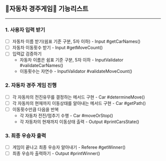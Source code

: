 ## 🚗자동차 경주게임🚗 기능리스트

---

### 1. 사용자 입력 받기
- [ ] 자동차 이름 받기(쉼표 기준 구분, 5자 이하) - Input #getCarNames()
- [ ] 자동차 이동횟수 받기 - Input #getMoveCount()
- [ ] 입력값 검증하기
  - 자동차 이름은 쉼표 기준 구분, 5자 이하 - InputValidator #validateCarNames() 
  - 이동횟수는 자연수 - InputValidator #validateMoveCount()

### 2. 자동차 경주 게임 진행
- [ ] 각 자동차의 전진유무를 결정하는 메서드 구현 - Car #determineMove()
- [ ] 각 자동차의 현재까지 이동상태를 알아내는 메서드 구현 - Car #getPath() 
- [ ] 이동횟수만큼 다음을 반복
  - 각 자동차 전진/멈추기 수행 - Car #moveOrStop()
  - 각 자동차의 현재까지 이동상태 출력 - Output #printCarsState()

### 3. 최종 우승자 출력
- [ ] 게임이 끝나고 최종 우승자 알아내기 - Referee #getWinner()
- [ ] 최종 우승자 출력하기 - Output #printWinner()